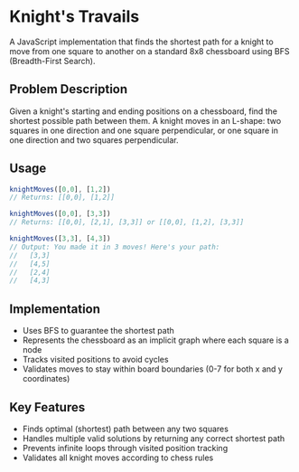 # Knight's Travails

A JavaScript implementation that finds the shortest path for a knight to move from one square to another on a standard 8x8 chessboard using BFS (Breadth-First Search).

## Problem Description

Given a knight's starting and ending positions on a chessboard, find the shortest possible path between them. A knight moves in an L-shape: two squares in one direction and one square perpendicular, or one square in one direction and two squares perpendicular.

## Usage

```javascript
knightMoves([0,0], [1,2]) 
// Returns: [[0,0], [1,2]]

knightMoves([0,0], [3,3])
// Returns: [[0,0], [2,1], [3,3]] or [[0,0], [1,2], [3,3]]

knightMoves([3,3], [4,3])
// Output: You made it in 3 moves! Here's your path:
//   [3,3]
//   [4,5] 
//   [2,4]
//   [4,3]
```

## Implementation

- Uses BFS to guarantee the shortest path
- Represents the chessboard as an implicit graph where each square is a node
- Tracks visited positions to avoid cycles
- Validates moves to stay within board boundaries (0-7 for both x and y coordinates)

## Key Features

- Finds optimal (shortest) path between any two squares
- Handles multiple valid solutions by returning any correct shortest path
- Prevents infinite loops through visited position tracking
- Validates all knight moves according to chess rules
